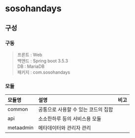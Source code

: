 # sosohandays
## 구성
### 구동
> 프론트 : Web  
> 백앤드 : Spring boot 3.5.3  
> DB : MariaDB  
> 패키지 : com.sosohandays

### 모듈
|모듈명    |설명           | 비고 |
|:--------|:-------------|:---|
|common   |공통으로 사용할 수 있는 코드의 집합|    |  
|api      |소소한하루 등의 서비스용 모듈|    |  
|metaadmin|메타데이터와 관리자 관리|    |  